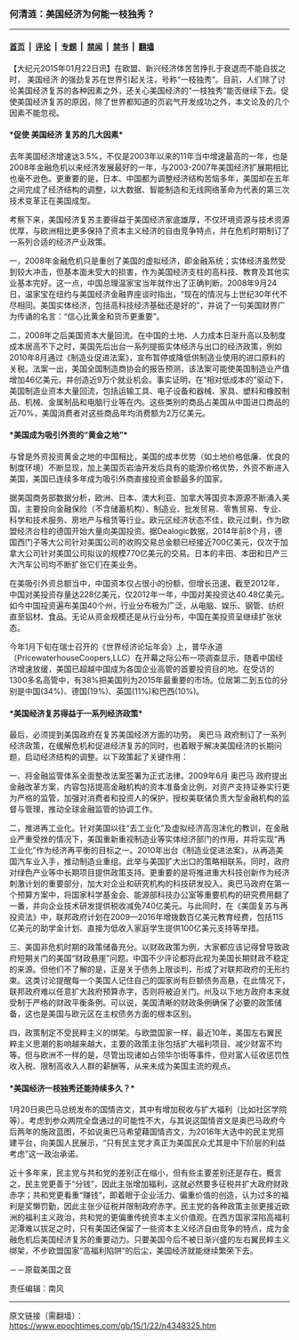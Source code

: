 ### 何清涟：美国经济为何能一枝独秀？

---

#### [首页](../../../..?n4348325) &nbsp;|&nbsp; [评论](../../../../../epoch-comment?n4348325) &nbsp;|&nbsp; [专题](../../../../../epoch-special?n4348325) &nbsp;|&nbsp; [禁闻](../../../../../epoch-news?n4348325) &nbsp;|&nbsp; [禁书](../../../../../books?n4348325) &nbsp;|&nbsp; [翻墙](https://github.com/gfw-breaker/nogfw/blob/master/README.md?n4348325)


<div class="post_content" id="artbody" itemprop="articleBody">
 <!-- article content begin -->
 <p>
  【大纪元2015年01月22日讯】在欧盟、新兴经济体苦苦挣扎于衰退而不能自拔之时，
  <ok href="https://www.epochtimes.com/gb/tag/%E7%BE%8E%E5%9B%BD%E7%BB%8F%E6%B5%8E.html">
   美国经济
  </ok>
  的强劲复苏在世界引起关注，号称“一枝独秀”。目前，人们除了讨论美国经济复苏的各种因素之外，还关心美国经济的“一枝独秀”能否继续下去。促使美国经济复苏的原因，除了世界都知道的页岩气开发成功之外，本文论及的几个因素不能忽视。
 </p>
 <p>
  <h4>
   *促使
   <ok href="https://www.epochtimes.com/gb/tag/%E7%BE%8E%E5%9B%BD%E7%BB%8F%E6%B5%8E.html">
    美国经济
   </ok>
   复苏的几大因素*
  </h4>
  <p>
   去年美国经济增速达3.5%，不仅是2003年以来的11年当中增速最高的一年，也是2008年金融危机以来经济发展最好的一年，与2003-2007年美国经济扩展期相比也毫不逊色。更重要的是，日本、中国都为调整经济结构苦恼多年，美国却在五年之间完成了经济结构的调整，以大数据、智能制造和无线网络革命为代表的第三次技术变革正在美国成型。
  </p>
  <p>
   考察下来，美国经济复苏主要得益于美国经济家底雄厚，不仅环境资源与技术资源优厚，与欧洲相比更多保持了资本主义经济的自由竞争特点，并在危机时期制订了一系列合适的经济产业政策。
  </p>
  <p>
   一，2008年金融危机只是重创了美国的虚拟经济，即金融系统；实体经济虽然受到较大冲击，但基本面未受大的损害，作为美国经济支柱的高科技、教育及其他实业基本完好。这一点，中国总理温家宝当年就作出了正确判断。2008年9月24日，温家宝在纽约与美国经济金融界座谈时指出，“现在的情况与上世纪30年代不尽相同。美国实体经济，包括高科技经济基础还是好的”，并说了一句美国财界广为传诵的名言：“信心比黄金和货币更重要”。
  </p>
  <p>
   二，2008年之后美国资本大量回流。在中国的土地、人力成本日渐升高以及制度成本居高不下之时，美国先后出台一系列提振实体经济与出口的经济政策，例如2010年8月通过《制造业促进法案》，宣布暂停或降低供制造业使用的进口原料的关税。法案一出，美国全国制造商协会的报告预测，该法案可能使美国制造业产值增加46亿美元，并创造近9万个就业机会。事实证明，在“相对低成本的”驱动下，美国制造业资本大量回流，包括运输工具、电子设备和器械、家具、塑料和橡胶制品、机械、金属制品和电脑行业等在内。这些类别的商品占美国从中国进口商品的近70%，美国消费者对这些商品年均消费额为2万亿美元。
  </p>
  <p>
   <h4>
    *美国成为吸引外资的“黄金之地”*
   </h4>
   <p>
    与曾是外资投资黄金之地的中国相比，美国的成本优势（如土地价格低廉、优良的制度环境）不断显现，加上美国页岩油开发后具有的能源价格优势，外资不断进入美国，美国已连续多年成为吸引外商直接投资金额最多的国家。
   </p>
   <p>
    据美国商务部数据分析，欧洲、日本、澳大利亚、加拿大等国资本源源不断涌入美国，主要投向金融保险（不含储蓄机构）、制造业、批发贸易、零售贸易、专业、科学和技术服务、房地产与租赁等行业。欧元区经济状态不佳，欧元过剩，作为欧盟经济台柱的德国开始大量向美国投资。据Dealogic数据，2014年前8个月，德国西门子等大公司针对美国公司的收购交易总金额已经接近700亿美元，仅次于加拿大公司针对美国公司拟议的规模770亿美元的交易。日本的丰田、本田和日产三大汽车公司均不断扩张它们在美业务。
   </p>
   <p>
    在美吸引外资总额当中，中国资本仅占很小的份额，但增长迅速。截至2012年，中国对美投资存量达228亿美元，仅2012年一年，中国对美投资达40.48亿美元。如今中国投资遍布美国40个州，行业分布极为广泛，从电脑、娱乐、钢管、纺织直至铝材、食品。无论从资金规模还是从行业分布，中国在美投资呈继续扩张状态。
   </p>
   <p>
    今年1月下旬在瑞士召开的《世界经济论坛年会》上，普华永道（PricewaterhouseCoopers,LLC）在开幕之际公布一项调查显示，随着中国经济增速放缓，美国已超越中国成为各国企业高管的首要投资目的地。在受访的1300多名高管中，有38%把美国列为2015年最重要的市场。位居第二到五位的分别是中国(34%)、德国(19%)、英国(11%)和巴西(10%)。
   </p>
   <p>
    <h4>
     *美国经济复苏得益于一系列经济政策*
    </h4>
    <p>
     最后，必须提到美国政府在复苏美国经济方面的功劳。
     <ok href="https://www.epochtimes.com/gb/tag/%E5%A5%A5%E5%B7%B4%E9%A9%AC.html">
      奥巴马
     </ok>
     政府制订了一系列经济政策，在缓解危机和促进经济复苏的同时，也着眼于解决美国经济的长期问题，启动经济结构的调整。以下政策起了关键作用：
    </p>
    <p>
     一、将金融监管体系全面整改法案签署为正式法律。2009年6月
     <ok href="https://www.epochtimes.com/gb/tag/%E5%A5%A5%E5%B7%B4%E9%A9%AC.html">
      奥巴马
     </ok>
     政府提出金融改革方案，内容包括提高金融机构的资本准备金比例，对资产支持证券实行更为严格的监管，加强对消费者和投资人的保护，授权美联储负责大型金融机构的监督与管理，推动全球金融监管的协调工作。
    </p>
    <p>
     二，推进再工业化。针对美国以往“去工业化”及虚拟经济高泡沫化的教训，在金融业严重受挫的情况下，美国重新重视制造业等实体经济部门的作用，并将实现“再工业化”作为经济再平衡的目标之一。2010年出台《制造业促进法案》，从再造美国汽车业入手，推动制造业重组。此举与美国扩大出口的策略相联系。同时，政府对绿色产业等中长期项目提供政策支持。更重要的是将推进重大科技创新作为经济刺激计划的重要部分，加大对企业和研究机构的科技研发投入。奥巴马政府在第一个预算方案中，将国家科学基金会、能源部科技办公室等重要机构的研究费用翻了一番，并向企业技术研发提供税收减免740亿美元。与此同时，在《美国复苏与再投资法》中，联邦政府计划在2009—2016年增拨数百亿美元教育经费，包括115亿美元的助学金计划、直接为低收入家庭学生提供100亿美元支持等举措。
    </p>
    <p>
     三、美国非危机时期的政策储备充分。以财政政策为例，大家都应该记得曾导致政府短期关门的美国“财政悬崖”问题。中国不少评论都将此视为美国长期财政不稳定的来源。但他们不了解的是，正是关于债务上限谈判，形成了对联邦政府的无形约束。这类讨论提醒每一个美国人记住自己的国家尚有巨额债务高悬，在此情况下，联邦政府难以任意扩大政府预算赤字，否则将被迫关门。州及以下地方政府本来就受制于严格的财政平衡条例。可以说，美国清晰的财政条例确保了必要的政策储备，这也是美国与欧元区在主权债务方面的根本区别。
    </p>
    <p>
     四，政策制定不受民粹主义的绑架。与欧盟国家一样，最近10年，美国左右翼民粹主义思潮的影响越来越大，主要的政策主张包括扩大福利项目、减少财富不均等。但与欧洲不一样的是，尽管出现诸如占领华尔街等事件，但对富人征收惩罚性收入税、限制高收入人群的薪酬等，从来未成为美国主流的观点。
    </p>
    <p>
     <h4>
      *美国经济一枝独秀还能持续多久？*
     </h4>
     <p>
      1月20日奥巴马总统发布的国情咨文，其中有增加税收与扩大福利（比如社区学院等）。考虑到参众两院全盘通过的可能性不大，与其说这国情咨文是奥巴马政府今后两年的施政蓝图，不如说奥巴马希望藉国情咨文，为2016年大选中的民主党搭建平台，向美国人民展示，“只有民主党才真正为美国民众尤其是中下阶层的利益考虑”这一政治承诺。
     </p>
     <p>
      近十多年来，民主党与共和党的差别正在缩小，但有些主要差别还是存在。概言之，民主党更善于“分钱”，因此主张增加福利，这就必然要多征税并扩大政府财政赤字；共和党更看重“赚钱”，即着眼于企业活力、偏重价值的创造，认为过多的福利是奖懒罚勤，因此主张少征税并限制政府赤字。民主党的各种政策主张更接近欧洲的福利主义政治，共和党的更偏重传统资本主义价值观。在西方国家深陷高福利泥潭难以拔足之时，只有美国还保留了一些资本主义经济自由竞争的特点，成为金融危机后美国经济复苏的重要动力。只要美国今后不被日渐兴盛的左右翼民粹主义绑架，不步欧盟国家“高福利陷阱”的后尘，美国经济就能继续繁荣下去。
     </p>
     <p>
      －－原载美国之音
     </p>
     <p>
      责任编辑：南风
     </p>
     <!-- article content end -->
     <div id="below_article_ad">
     </div>
    </p>
   </p>
  </p>
 </p>
</div>


---

原文链接（需翻墙）：https://www.epochtimes.com/gb/15/1/22/n4348325.htm